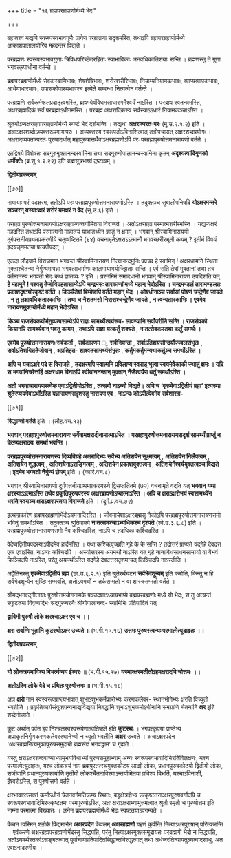 +++
title = "१६ ब्रह्मपरब्रह्मणोर्मध्ये भेदः"

+++

ब्रह्मतत्त्वं यद्यपि स्वरूपस्वभावगुणैः प्रायेण परब्रह्मणा सदृशमस्ति, तथाऽपि ब्रह्मपरब्रह्मणोर्मध्ये आकाशपातालयोरिव महदन्तरं विद्यते ।

परब्रह्मणः स्वरूपस्वभावगुणाः त्रिविधपरिच्छेदरहिताः स्वाभाविकाः अनवधिकातिशयाः सन्ति । ब्रह्मणस्तु ते गुणा भगवत्कृपाधीना वर्तन्ते ।

ब्रह्मपरब्रह्मणोर्मध्ये सेवकस्वामिभावः, शेषशेषिभावः, शरीरशरीरिभावः, नियाम्यनियामकभावः, व्याप्यव्यापकभावः, आधेयाधारभावः, उपासकोपास्यभावश्च इत्येते सम्बन्धा नित्यत्वेन वर्तन्ते ।

परब्रह्मणि सर्वकर्मफलप्रदातृत्वमस्ति, ब्रह्मण्येवंविधमसाधारणमैश्वर्यं नाऽस्ति । परब्रह्म स्वतन्त्रमस्ति, अक्षरब्रह्मादिकं सर्वं परब्रह्माऽधीनमस्ति । परब्रह्म अक्षरादिकस्य सर्वस्याऽऽधारं नियामकञ्चाऽस्ति ।

श्रुतयोऽप्यक्षरब्रह्मपरब्रह्मणोर्मध्ये स्पष्टं भेदं दर्शयन्ति । तद्यथा **अक्षरात्परतः परः** (मु.उ.२.१.२) इति । अत्राऽक्षरशब्दोऽव्यक्तरूपमायापरः । अव्यक्तस्य स्वरूपतोऽविनाशित्वात् तत्रोपचारात् अक्षरशब्दप्रयोगः । अक्षरादव्यक्तात्परतः पुरुषादर्थात् महापुरुषात्तथैवाऽक्षरब्रह्मणोऽपि परः परब्रह्मपुरुषोत्तमनारायणो वर्तते ।

एतद्विषये विशेषतः सद्गुरुमुक्तानन्दस्वामिना तथा सद्गुरुगोपालानन्दस्वामिना कृतम् **अदृश्यत्वादिगुणको धर्मोक्तेः** (ब्र.सू.१.२.२२) इति ब्रह्मसूत्रभाष्यं द्रष्टव्यम् ।

**द्वितीयप्रकरणम्** 

[[७०]]

मायायाः परं यदक्षरम्, ततोऽपि परः परब्रह्मपुरुषोत्तमनारायणोऽस्ति । तदुक्तञ्च सुबालोपनिषदि **योऽक्षरमन्तरे सञ्चरन् यस्याऽक्षरं शरीरं यमक्षरं न वेद** (सु.उ.६) इति ।

परब्रह्म पुरुषोत्तमनारायणोऽक्षरब्रह्मण्यन्तर्यामितया विराजते । अतोऽक्षरब्रह्म परमात्मशरीरमस्ति । यद्यप्यक्षरं महदस्ति तथाऽपि परमात्मनो माहात्म्यं याथातथ्येन ज्ञातुं न क्षमम् । भगवान् श्रीस्वामिनारायणो दुर्गपत्तनीयप्रथमप्रकरणीये चतुष्षष्टितमे (६४) वचनामृतेऽक्षराऽऽत्मानौ भगवच्छरीरभूतौ कथम् ? इतीमं विषयं हृदयङ्गमतया प्रत्यपीपदत् ।

एकदा लौहग्रामे विराजमानं भगवन्तं श्रीस्वामिनारायणं नित्यानन्दमुनिः पप्रच्छ हे स्वामिन् ! अक्षरधामनि स्थिता मुक्ताश्चैतन्या नैर्गुण्यमापन्ना भगवत्सधर्माणः कालमायाभयोज्झिताः सन्ति । एवं सति तेषां मुक्तानां तथा तत्र वर्तमानस्य भगवतो भेदः कथं ज्ञातव्यः ? इति । प्रश्नमिमं समादधानो भगवान् श्रीस्वामिनारायण उपदिशति यत् **हे महामुने ! पश्यतु तेजोविग्रहतासाम्येऽपि चन्द्रमसः तारकाणां मध्ये महान् भेदोऽस्ति । चन्द्रमण्डलं तारामण्डलतः प्रकाशदृष्ट्योत्कृष्टं वर्तते । किञ्चैतेषां बिम्बेष्वपि वर्तते महान् भेदः । ओषधीनाञ्च सर्वासां पोषणं चन्द्रेणैव जायते** ,  **न  तु लक्षावधिकतारकाभिः । तथा च नैशतमसो निरासश्चन्द्रेणैव जायते** ,  **न  त्वन्यतारकाभिः । एवमेव नारायणमुक्तयोर्मध्ये महान् भेदोऽस्ति ।** 

**किञ्च राजसेवकयोर्मनुष्यत्वसाम्येऽपि राज्ञः सामर्थ्यैश्वर्यरूप- लावण्यानि सर्वोपरीणि सन्ति । राजसेवको कियानपि सामर्थ्यवान् भवतु कामम्** ,  **तथाऽपि राज्ञा यत्कर्तुं शक्यते** ,  **न  तत्सेवकस्तथा कर्तुं समर्थः ।** 

**एवमेव पुरुषोत्तमनारायणः सर्वकर्ता** ,  **सर्वकारणम** ्, **सर्वनियन्ता** ,  **सर्वाऽतिशयसौन्दर्यौज्ज्वलसंभृतः** ,  **सर्वाऽतिशयिततेजोवान्** ,  **अप्रतिहत- शाश्वतसामर्थ्यसंभृतः** ,  **कर्तुमकर्तुमन्यथाकर्तुञ्च समर्थोऽस्ति ।** 

**अपि च यत्राऽक्षरे पदे स विराजते** ,  **तदक्षरमपि स्वात्मनि प्रविलाप्य स्वराड् भूत्वा स्वयमेवैकाकी स्थातुं क्षमः । यदि स भगवानिच्छेत्तर्हि अक्षरधाम विनाऽपि स्वीयाननन्तान् मुक्तान् नैजैश्वर्येण धर्तुं समर्थोऽस्ति ।** 

**अतो भगवान्नारायणस्त्वेक एवाऽद्वितीयोऽस्ति** ,  **तत्समो नाऽन्यो विद्यते। अपि च ‘एकमेवाऽद्वितीयं ब्रह्म’ इत्यस्याः श्रुतेरप्ययमेवाऽर्थोऽस्ति यन्नारायणसदृशस्तु नारायण एव** ,  **नाऽन्यः कोऽपीत्येवमेव सर्वशास्त्र-** 

[[७१]]

**सिद्धान्तो वर्तते** इति । (लौह.वच.१३)

**भगवान् परब्रह्मपुरुषोत्तमनारायणः सर्वेषामक्षरादीनामात्माऽस्ति । परब्रह्मपुरुषोत्तमनारायणसदृशं सामर्थ्यं प्राप्तुं न केऽप्यक्षरादयः समर्था भवन्ति ।** 

**परब्रह्मपुरुषोत्तमनारायणस्य दिव्यविग्रहे अक्षरादिभ्यः सर्वेभ्य अतिशयेन सूक्ष्मत्वम्** ,  **अतिशयेन निर्लेपत्वम्** ,  **अतिशयेन शुद्धत्वम्** ,  **अतिशयेनाऽसङ्गित्वम्** ,  **अतिशयेन प्रकाशयुक्तत्वम्** ,  **अतिशयेनैश्वर्ययुक्तत्वञ्च विद्यते । इदमेव भगवतो नैर्गुण्यं ज्ञेयम्** इति । (कारि.वच.८)

भगवान् श्रीस्वामिनारायणो दुर्गपत्तनीयप्रथमप्रकरणस्थे द्विसप्ततितमे (७२) वचनामृते वदति यत् **भगवान् यथा क्षरस्याऽऽत्माऽस्ति तथैव प्रकृतिपुरुषपरस्य अक्षरब्रह्मणोऽप्यात्माऽस्ति । अपि च क्षराऽक्षरोभयं स्वसामर्थ्येन धरति स्वयञ्च क्षराऽक्षरपरतया विराजते** इति । (दुर्ग.प्र.वच.७२)

इत्थम्प्रकारेण ब्रह्मपरब्रह्मणोर्भेदोऽयमनादिरस्ति । जीवमायेशाऽक्षरब्रह्मसु नैकोऽपि परब्रह्मपुरुषोत्तमनारायणसमो भवितुं समर्थोऽस्ति । तदुक्तञ्च श्रुतिवाक्ये **न  तत्समश्चाऽभ्यधिकश्च दृश्यते** (श्वे.उ.३.६.८) इति । परब्रह्मपुरुषोत्तमनारायणसमो नैव कश्चिदस्ति, नाऽपि च तदधिकः कश्चिदस्ति ।

वेदेष्वद्वितीयपदस्याऽपीदमेव हार्दमस्ति । यथा कश्चित्पृच्छति गृहे के के सन्ति ? तदोत्तरं प्राप्यते यद्गेहे देवदत्त एक एवाऽस्ति, नाऽन्यः कश्चिदपि । अस्योत्तरस्य अयमर्थो नाऽस्ति यत् गृहे नानाविधसाधनसामग्र्यो वा वैभवं किञ्चिदपि नाऽस्ति, परंतु अयमर्थोऽस्ति यद्गेहे देवदत्तसदृशमन्यत् किञ्चिदपि नाऽस्तीति ।

अद्वैतिनस्तु **एकमेवाऽद्वितीयं ब्रह्म** (छा.उ.६.२.१) इति श्रुतेरर्थघटनं **सर्वभेदशून्यम्** इति करोति, किन्तु न हि सर्वभेदशून्येन सृष्टिः सम्भवति, अतोऽयमर्थो न तर्कसम्मतो न वा शास्त्रसम्मतो वर्तते ।

श्रीमद्भगवद्गीतायाः पुरुषोत्तमयोगनामके पञ्चदशाऽध्यायभाष्ये ब्रह्मपरब्रह्मणोः मध्ये यो भेदः, स तु अत्यन्तं स्फुटतया विवृण्वद्भिः सद्गुरुचरणैः श्रीगोपालानन्द- स्वामिभिः प्रतिपादितं यत्

**द्वाविमौ पुरुषौ लोके क्षरश्चाऽक्षर एव च ।।** 

**क्षरः सर्वाणि भूतानि कूटस्थोऽक्षर उच्यते ॥** (भ.गी.१५.१६) **उत्तमः पुरुषस्त्वन्यः परमात्मेत्युदाहृतः ।।** 

**द्वितीयप्रकरणम्** 

[[७२]]

**यो लोकत्रयमाविश्य बिभर्त्यव्यय ईश्वरः ॥** (भ.गी.१५.१७) **यस्मात्क्षरमतीतोऽहमक्षरादपि चोत्तमः ।।** 

**अतोऽस्मि लोके वेदे च प्रथितः पुरुषोत्तमः ॥** (भ.गी.१५.१८)

अत्र **क्षरो** नाम स्वस्वरूपप्राप्त्यभावात् शुभाऽशुभकर्मप्राप्तेभ्यः करणकलेवर- स्थानभोगेभ्यः क्षरति विच्युतो भवतीति । प्रकृतिकार्यसंयुक्तान्यनाद्यविद्यया निबद्धानि शुभाऽशुभकर्माऽधीनानि समग्राणि चेतनानि **क्षर** इति शब्देनोच्यते ।

कूट अर्थात् पर्वत इव निश्चलस्वस्वरूपेणाऽवतिष्ठते इति **कूटस्थः** ।  भगवत्कृपया प्राप्तेभ्य अप्राकृतनिर्गुणकरणकलेवरस्थानेभ्यो न च्युतो भवतीति **अक्षर** उच्यते । अत्राऽक्षरपदेन ‘अक्षरब्रह्मनित्यमुक्तपुरुषसमुदायो ब्रह्मसंज्ञं भगवद्धाम’ च गृह्यते ।

यस्तु क्षराऽक्षरशब्दवाच्याभ्यामुभयविधाभ्यां पुरुषसमूहाभ्याम् अन्यः स्वरूपस्वभावादिभिरतिविलक्षणः, यश्च परमात्मेत्युदाहृतः, यश्च लोकत्रयं नाम ब्रह्मपुरतत्स्थमुक्तकोटय आद्यो लोकः, प्रधानपुरुषकोटयो द्वितीयो लोकः, सजीवानि प्रधानपुरुषकार्याणि तृतीयो लोकश्चैतदाविश्याऽन्तर्यामितया प्रविश्य बिभर्ति, यश्चाऽविनाशी, ईश्वरोऽस्ति, स पुरुषोत्तमो वर्तते ।

क्षरभावाऽऽसक्तं कर्माऽधीनं चेतनवर्गमतिक्रम्य स्थितः, बद्धक्षेत्रज्ञेभ्य उत्कृष्टतरादक्षरपुरुषवर्गादपि च स्वरूपस्वभावादिभिरुत्कृष्टतमः परमपुरुषोऽस्ति, अतः क्षराऽक्षराभ्यामुत्तमत्वात् श्रुतौ स्मृतौ च पुरुषोत्तम इति नाम्ना परमात्मा विख्यातः । अनेन ब्रह्मपरब्रह्मणोर्मध्ये भेदः स्पष्टतयाऽवगम्यते ।

केचन त्वस्मिन् श्लोके विद्यमानेन **अक्षरपदेन** केवलम् **अक्षरब्रह्मणो** ग्रहणं कुर्वन्ति नित्याऽक्षरपुरुषान् परित्यजन्ति । एवंकरणे अक्षरब्रह्मपरब्रह्मणोर्भेदस्तु सिद्ध्यति, परंतु नित्याऽक्षरमुक्तसमुदायतः परब्रह्मणो भेदो न सिद्ध्यति, अतोऽयमर्थस्तर्काऽसङ्गतत्वात् पूर्वाचार्यप्रतिपादितसिद्धान्तविरुद्धत्वात् तथा अर्धजरतिन्यायतुल्यत्वादसाधु, अत एवाऽनादरणीयः ।
